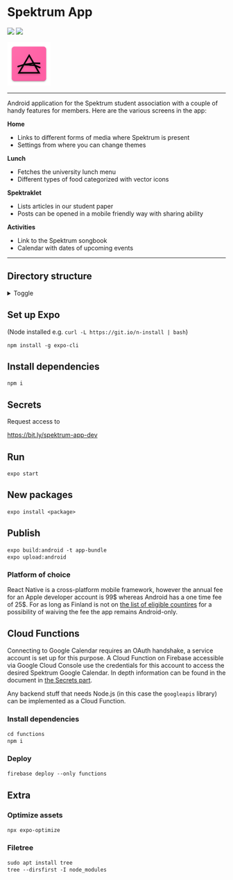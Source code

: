 
# Spektrum App

[![](https://img.shields.io/badge/Version-1.0-blue)](https://github.com/spektrumrf/app/releases)
[![](https://img.shields.io/badge/License-MIT-yellow.svg)](https://opensource.org/licenses/MIT)

[<img src="https://github.com/spektrumrf/assets/raw/master/images/playstore/ic-launcher.png" width="100">](https://play.google.com/store/apps/details?id=fi.spektrum.app)

----

Android application for the Spektrum student association with a couple of handy features for members. Here are the various screens in the app:

**Home**

- Links to different forms of media where Spektrum is present
- Settings from where you can change themes

**Lunch**

- Fetches the university lunch menu
- Different types of food categorized with vector icons

**Spektraklet**

- Lists articles in our student paper
- Posts can be opened in a mobile friendly way with sharing ability

**Activities**

- Link to the Spektrum songbook
- Calendar with dates of upcoming events

----

## Directory structure

<details>
<summary>Toggle</summary>
<p>

```
.
├── api
│   ├── calendar.ts
│   ├── lunch.js
│   └── spektraklet.ts
├── assets
│   └── images
│       ├── icon.png
│       ├── launcher.png
│       ├── logo-black.png
│       ├── logo-pink.png
│       └── logo-white.png
├── components
│   └── Themed.tsx
├── constants
│   ├── Layout.ts
│   └── Theme.ts
├── functions
│   ├── credentials.json
│   ├── index.js
│   ├── package.json
│   └── package-lock.json
├── hooks
│   ├── useCachedResources.ts
│   ├── useFirestore.ts
│   ├── useStorage.ts
│   └── useTheme.js
├── navigation
│   ├── BottomTabNavigator.tsx
│   └── index.tsx
├── screens
│   ├── Activities
│   │   ├── ActivitiesScreen.tsx
│   │   ├── CalendarScreen.tsx
│   │   └── SongArchiveScreen.tsx
│   ├── Home
│   │   ├── HomeScreen.jsx
│   │   └── SettingsScreen.jsx
│   ├── Lunch
│   │   └── LunchScreen.tsx
│   ├── Spektraklet
│   │   ├── PostScreen.jsx
│   │   └── SpektrakletScreen.jsx
│   ├── LoadingScreen.tsx
│   └── NotFoundScreen.tsx
├── app.jks
├── app.json
├── App.tsx
├── babel.config.js
├── env.json
├── firebase.json
├── LICENSE
├── package.json
├── package-lock.json
├── README.md
├── tsconfig.json
└── types.tsx
```

</p>
</details>

## Set up Expo

(Node installed e.g. `curl -L https://git.io/n-install | bash`)

```
npm install -g expo-cli
```

## Install dependencies

```
npm i
```

## Secrets

Request access to

https://bit.ly/spektrum-app-dev

## Run

```
expo start
```

## New packages

```
expo install <package>
```

## Publish

```
expo build:android -t app-bundle
expo upload:android
```

### Platform of choice

React Native is a cross-platform mobile framework, however the annual fee for an Apple developer account is 99$ whereas Android has a one time fee of 25$. For as long as Finland is not on [the list of eligible countires](https://developer.apple.com/support/membership-fee-waiver/) for a possibility of waiving the fee the app remains Android-only.

## Cloud Functions

Connecting to Google Calendar requires an OAuth handshake, a service account is set up for this purpose. A Cloud Function on Firebase accessible via Google Cloud Console use the credentials for this account to access the desired Spektrum Google Calendar. In depth information can be found in the document in [the Secrets part](##Secrets).

Any backend stuff that needs Node.js (in this case the `googleapis` library) can be implemented as a Cloud Function.

### Install dependencies

```
cd functions
npm i
```

### Deploy

```
firebase deploy --only functions
```

## Extra

### Optimize assets

```
npx expo-optimize
```

### Filetree

```
sudo apt install tree
tree --dirsfirst -I node_modules
```